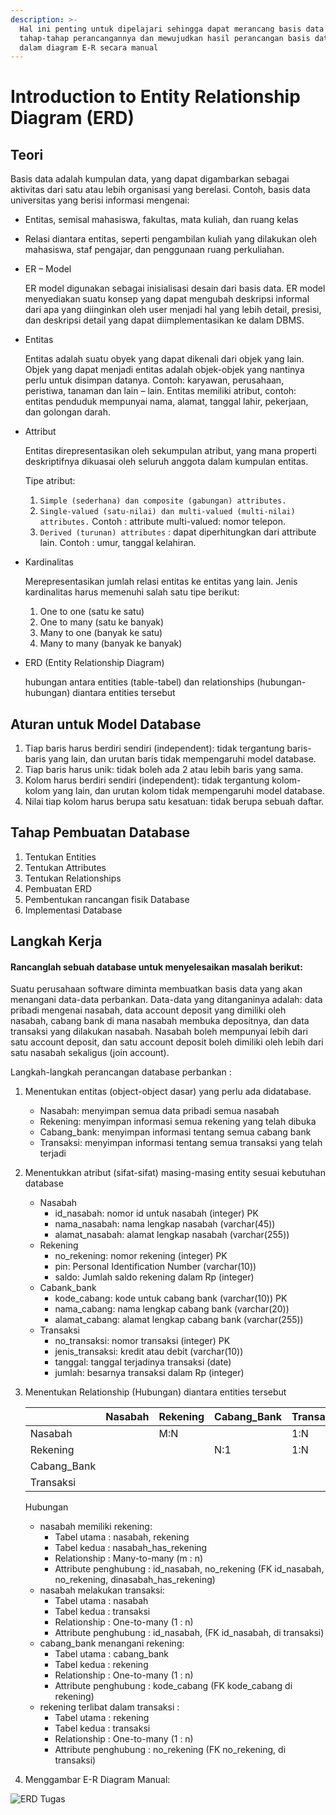 ```yaml
---
description: >-
  Hal ini penting untuk dipelajari sehingga dapat merancang basis data melalui
  tahap-tahap perancangannya dan mewujudkan hasil perancangan basis data ke
  dalam diagram E-R secara manual
---
```


# Introduction to Entity Relationship Diagram \(ERD\)

## Teori

Basis data adalah kumpulan data, yang dapat digambarkan sebagai aktivitas dari satu atau lebih organisasi yang berelasi. Contoh, basis data universitas yang berisi informasi mengenai:

* Entitas, semisal mahasiswa, fakultas, mata kuliah, dan ruang kelas
* Relasi diantara entitas, seperti pengambilan kuliah yang dilakukan oleh mahasiswa, staf pengajar, dan penggunaan ruang perkuliahan.
* ER – Model

  ER model digunakan sebagai inisialisasi desain dari basis data. ER model menyediakan suatu konsep yang dapat mengubah deskripsi informal dari apa yang diinginkan oleh user menjadi hal yang lebih detail, presisi, dan deskripsi detail yang dapat diimplementasikan ke dalam DBMS.

* Entitas

  Entitas adalah suatu obyek yang dapat dikenali dari objek yang lain. Objek yang dapat menjadi entitas adalah objek-objek yang nantinya perlu untuk disimpan datanya. Contoh: karyawan, perusahaan, peristiwa, tanaman dan lain – lain. Entitas memiliki atribut, contoh: entitas penduduk mempunyai nama, alamat, tanggal lahir, pekerjaan, dan golongan darah.

* Attribut

  Entitas direpresentasikan oleh sekumpulan atribut, yang mana properti deskriptifnya dikuasai oleh seluruh anggota dalam kumpulan entitas.

  Tipe atribut:

  1. `Simple (sederhana) dan composite (gabungan) attributes.`
  2. `Single-valued (satu-nilai) dan multi-valued (multi-nilai) attributes.` Contoh : attribute multi-valued: nomor telepon.
  3. `Derived (turunan) attributes` : dapat diperhitungkan dari attribute lain. Contoh : umur, tanggal kelahiran.

* Kardinalitas

  Merepresentasikan jumlah relasi entitas ke entitas yang lain. Jenis kardinalitas harus memenuhi salah satu tipe berikut:

  1. One to one \(satu ke satu\)
  2. One to many \(satu ke banyak\)
  3. Many to one \(banyak ke satu\)
  4. Many to many \(banyak ke banyak\)

* ERD \(Entity Relationship Diagram\)

  hubungan antara entities \(table-tabel\) dan relationships \(hubungan-hubungan\) diantara entities tersebut

## Aturan untuk Model Database

1. Tiap baris harus berdiri sendiri \(independent\): tidak tergantung baris-baris yang lain, dan urutan baris tidak mempengaruhi model database.
2. Tiap baris harus unik: tidak boleh ada 2 atau lebih baris yang sama.
3. Kolom harus berdiri sendiri \(independent\): tidak tergantung kolom-kolom yang lain, dan urutan kolom tidak mempengaruhi model database.
4. Nilai tiap kolom harus berupa satu kesatuan: tidak berupa sebuah daftar.

## Tahap Pembuatan Database

1. Tentukan Entities
2. Tentukan Attributes
3. Tentukan Relationships
4. Pembuatan ERD
5. Pembentukan rancangan fisik Database
6. Implementasi Database

## Langkah Kerja

#### Rancanglah sebuah database untuk menyelesaikan masalah berikut: <a id="rancanglah-sebuah-database-untuk-menyelesaikan-masalah-berikut"></a>

Suatu perusahaan software diminta membuatkan basis data yang akan menangani data-data perbankan. Data-data yang ditanganinya adalah: data pribadi mengenai nasabah, data account deposit yang dimiliki oleh nasabah, cabang bank di mana nasabah membuka depositnya, dan data transaksi yang dilakukan nasabah. Nasabah boleh mempunyai lebih dari satu account deposit, dan satu account deposit boleh dimiliki oleh lebih dari satu nasabah sekaligus \(join account\).

Langkah-langkah perancangan database perbankan :

1. Menentukan entitas \(object-object dasar\) yang perlu ada didatabase.
   * Nasabah: menyimpan semua data pribadi semua nasabah
   * Rekening: menyimpan informasi semua rekening yang telah dibuka
   * Cabang\_bank: menyimpan informasi tentang semua cabang bank
   * Transaksi: menyimpan informasi tentang semua transaksi yang telah terjadi
2. Menentukkan atribut \(sifat-sifat\) masing-masing entity sesuai kebutuhan database
   * Nasabah
     * id\_nasabah: nomor id untuk nasabah \(integer\) PK
     * nama\_nasabah: nama lengkap nasabah \(varchar\(45\)\)
     * alamat\_nasabah: alamat lengkap nasabah \(varchar\(255\)\)
   * Rekening
     * no\_rekening: nomor rekening \(integer\) PK
     * pin: Personal Identification Number \(varchar\(10\)\)
     * saldo: Jumlah saldo rekening dalam Rp \(integer\)
   * Cabank\_bank
     * kode\_cabang: kode untuk cabang bank \(varchar\(10\)\) PK
     * nama\_cabang: nama lengkap cabang bank \(varchar\(20\)\)
     * alamat\_cabang: alamat lengkap cabang bank \(varchar\(255\)\)
   * Transaksi
     * no\_transaksi: nomor transaksi \(integer\) PK
     * jenis\_transaksi: kredit atau debit \(varchar\(10\)\)
     * tanggal: tanggal terjadinya transaksi \(date\)
     * jumlah: besarnya transaksi dalam Rp \(integer\)
3. Menentukan Relationship \(Hubungan\) diantara entities tersebut

   |  | Nasabah | Rekening | Cabang\_Bank | Transaksi |
   | :--- | :--- | :--- | :--- | :--- |
   | Nasabah |  | M:N |  | 1:N |
   | Rekening |  |  | N:1 | 1:N |
   | Cabang\_Bank |  |  |  |  |
   | Transaksi |  |  |  |  |

   Hubungan

   * nasabah memiliki rekening:
     * Tabel utama : nasabah, rekening
     * Tabel kedua : nasabah\_has\_rekening
     * Relationship : Many-to-many \(m : n\)
     * Attribute penghubung : id\_nasabah, no\_rekening \(FK id\_nasabah, no\_rekening, dinasabah\_has\_rekening\)
   * nasabah melakukan transaksi:
     * Tabel utama : nasabah
     * Tabel kedua : transaksi
     * Relationship : One-to-many \(1 : n\)
     * Attribute penghubung : id\_nasabah, \(FK id\_nasabah, di transaksi\)
   * cabang\_bank menangani rekening:
     * Tabel utama : cabang\_bank
     * Tabel kedua : rekening
     * Relationship : One-to-many \(1 : n\)
     * Attribute penghubung : kode\_cabang \(FK kode\_cabang di rekening\)
   * rekening terlibat dalam transaksi :
     * Tabel utama : rekening
     * Tabel kedua : transaksi
     * Relationship : One-to-many \(1 : n\)
     * Attribute penghubung : no\_rekening \(FK no\_rekening, di transaksi\)

4. Menggambar E-R Diagram Manual:

![ERD Tugas](https://data.sinaungoding.com/02/images/erd-tugas.png)

